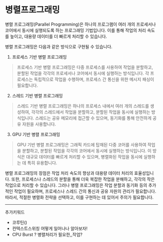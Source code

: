 # 병렬프로그래밍


병렬 프로그래밍(Parallel Programming)은 하나의 프로그램이 여러 개의 프로세서나 코어에서 동시에 실행되도록 하는 프로그래밍 기법입니다. 이를 통해 작업의 처리 속도를 높이고, 대용량 데이터를 더 빠르게 처리할 수 있습니다.

병렬 프로그래밍은 다음과 같은 방식으로 구현될 수 있습니다.

1. 프로세스 기반 병렬 프로그래밍
>프로세스 기반 병렬 프로그래밍은 다중 프로세스를 사용하여 작업을 분할하고, 분할된 작업을 각각의 프로세서나 코어에서 동시에 실행하는 방식입니다. 각 프로세스는 독립적으로 작업을 수행하며, 프로세스 간 통신을 위한 메시지 패싱이 필요합니다.

2. 스레드 기반 병렬 프로그래밍
>스레드 기반 병렬 프로그래밍은 하나의 프로세스 내에서 여러 개의 스레드를 생성하여, 각각의 스레드에서 작업을 분할하고, 분할된 작업을 동시에 실행하는 방식입니다. 스레드는 공유 메모리에 접근할 수 있으며, 동기화를 통해 안전하게 공유 자원을 사용합니다.

3. GPU 기반 병렬 프로그래밍
>GPU 기반 병렬 프로그래밍은 그래픽 카드에 탑재된 다중 코어를 사용하여 작업을 분할하고, 분할된 작업을 각각의 코어에서 동시에 실행하는 방식입니다. 이 방식은 대규모 데이터를 빠르게 처리할 수 있으며, 병렬화된 작업을 동시에 실행하는 데 특히 유용합니다.

병렬 프로그래밍의 장점은 작업 처리 속도의 향상과 대용량 데이터 처리의 효율성입니다. 또한, 프로세스나 스레드의 분할을 통해 더욱 복잡한 작업을 분해하고, 각각의 작은 작업으로 처리할 수 있습니다. 그러나 병렬 프로그래밍은 작업 분할과 동기화 등의 추가적인 작업이 필요하며, 프로세스나 스레드 간의 통신과 공유 자원의 관리가 필요합니다. 따라서, 적절한 병렬화 전략을 선택하고, 이를 구현하는 데 있어서 주의가 필요합니다.



---

추가키워드 

- 코루틴()
- 컨텍스트스위칭 어떻게 일어나나 알아보자!
- CPU Burst ? 병렬처리가 필요한,,작업?
